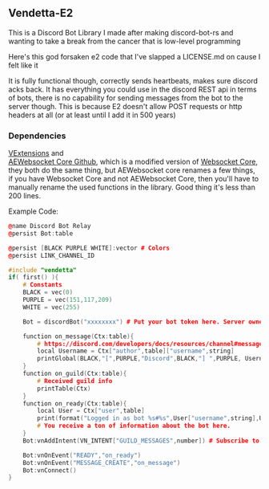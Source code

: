 ## Vendetta-E2

This is a Discord Bot Library I made after making discord-bot-rs and wanting to take a break from the cancer that is low-level programming

Here's this god forsaken e2 code that I've slapped a LICENSE.md on cause I felt like it

It is fully functional though, correctly sends heartbeats, makes sure discord acks back. It has everything you could use in the discord REST api in terms of bots, there is no capability for sending messages from the bot to the server though. This is because E2 doesn't allow POST requests or http headers at all (or at least until I add it in 500 years)

### Dependencies
[VExtensions](https://github.com/Vurv78/VExtensions) and  
[AEWebsocket Core Github](https://github.com/Andrew-Eathan/aewebsocketcore), which is a modified version of [Websocket Core](https://steamcommunity.com/sharedfiles/filedetails/?id=1773811033), they both do the same thing, but AEWebsocket core renames a few things, if you have Websocket Core and not AEWebsocket Core, then you'll have to manually rename the used functions in the library. Good thing it's less than 200 lines.

Example Code:

```c++
@name Discord Bot Relay
@persist Bot:table

@persist [BLACK PURPLE WHITE]:vector # Colors
@persist LINK_CHANNEL_ID

#include "vendetta"
if( first() ){
    # Constants
    BLACK = vec(0)
    PURPLE = vec(151,117,209)
    WHITE = vec(255)

    Bot = discordBot("xxxxxxxx") # Put your bot token here. Server owners can see it so..

    function on_message(Ctx:table){
        # https://discord.com/developers/docs/resources/channel#message-object
        local Username = Ctx["author",table]["username",string]
        printGlobal(BLACK,"[",PURPLE,"Discord",BLACK,"] ",PURPLE, Username, WHITE,": ", Ctx["content",string])
    }
    function on_guild(Ctx:table){
        # Received guild info
        printTable(Ctx)
    }
    function on_ready(Ctx:table){
        local User = Ctx["user",table]
        print(format("Logged in as bot %s#%s",User["username",string],User["discriminator",string]))
        # You receive a ton of information about the bot here.
    }
    Bot:vnAddIntent(VN_INTENT["GUILD_MESSAGES",number]) # Subscribe to getting message events (MESSAGE_CREATE, etc)

    Bot:vnOnEvent("READY","on_ready")
    Bot:vnOnEvent("MESSAGE_CREATE","on_message")
    Bot:vnConnect()
}
```
